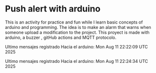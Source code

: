 # Push alert with arduino

This is an activity for practice and fun while I learn basic concepts of arduino and programming.
The idea is to make an alarm that warns when someone upload a modification to the project.
This proyect is made with arduino, a buzzer , gitHub actions and MQTT protocolo.



Ultimo mensajes registrado Hacia el arduino:  Mon Aug 11 22:22:09 UTC 2025


Ultimo mensajes registrado Hacia el arduino:  Mon Aug 11 22:24:34 UTC 2025
